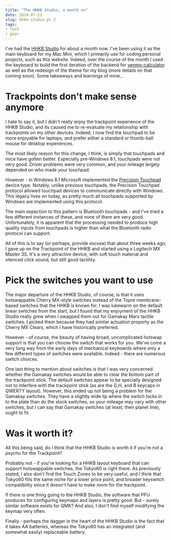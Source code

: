 ```yaml
---
title: "The HHKB Studio, a month on"
date: 2024-07-21
slug: hhkb-studio-pt-2
tags:
- tech
- gear
---
```

I've had the [HHKB Studio](../hhkb_studio/) for about a month now. I've been using it as the main keyboard for my Mac Mini, which I primarily use for coding personal projects, such as this website. Indeed, over the course of the month I used the keyboard to build the first iteration of the backend for [venmo-calculator](https://github.com/leozqin/venmo-calculator/tree/main) as well as the redesign of the theme for my blog (more details on that coming soon). Some takeaways and learnings of mine...

# Trackpoints don't make sense anymore
I hate to say it, but I didn't really enjoy the trackpoint experience of the HHKB Studio, and its caused me to re-evaluate my relationship with trackpoints on my other devices. Indeed, I now find the touchpad to be more enjoyable for laptops, and prefer either a standard or thumb-ball mouse for desktop experiences. 

The most likely reason for this change, I think, is simply that touchpads and mice have gotten better. Especially pre-Windows 8.1, touchpads were not very good. Driver problems were very common, and your mileage largely depended on who made your touchpad.

However - in Windows 8.1 Microsoft implemented the [Precision Touchpad](https://learn.microsoft.com/en-us/windows-hardware/design/component-guidelines/touchpad-implementation-guide) device type. Notably, unlike previous touchpads, the Precision Touchpad protocol allowed touchpad devices to communicate directly with Windows. This legacy lives on today, as pretty much all touchpads supported by Windows are implemented using this protocol.

The main expection to this pattern is Bluetooth touchpads - and I've tried a few different instances of these, and none of them are very good. Unfortunately, it is apparent that the processing needed to produce high quality inputs from touchpads is higher than what the Bluetooth radio protocol can support.

All of this is to say (or perhaps, provide excuse) that about three weeks ago, I gave up on the Trackpoint of the HHKB and started using a Logitech MX Master 3S. It's a very attractive device, with soft touch material and silenced click sound, but still good tactility.

# Pick the switches you want to use
The major departure of the HHKB Studio, of course, is that it uses hotswappable Cherry MX-style switches instead of the Topre membrane-based switches that the HHKB is known for. I was lukewarm on the default linear switches from the start, but I found that my enjoyment of the HHKB Studio really grew when I swapped them out for Gamakay Mars tactile switches. I picked them because they had similar actuation property as the Cherry MX Clears, which I have historically preferred.

However - of course, the beauty of having broad, uncomplicated hotswap support is that you can choose the switch that works for you. We've come a very long way from the early days of mechanical keyboards where only a few different types of switches were available. Indeed - there are numerous switch choices.

One last thing to mention about switches is that I was very concerned whether the Gamakay switches would be able to clear the bottom part of the trackpoint stick. The default switches appear to be specially designed not to interfere with the trackpoint stick (as are the G,H, and B keycaps in QWERTY layout). However, this ended up not being a problem for the Gamakay switches. They have a slightly wide lip where the switch locks in to the plate than do the stock switches, so your mileage may vary with other switches, but I can say that Gamakay switches (at least, their planet line), ought to fit.

# Was it worth it?
All this being said, do I think that the HHKB Studio is worth it if you're not a psycho for the Trackpoint?

Probably not - if you're looking for a HHKB layout keyboard that can support hotswappable switches, the Tokyo60 is right there. As previously stated, I also don't find the Touch Zones to be very useful, and I think that Tokyo60 fills the same niche for a lower price point, and broader keyswitch compatibility since it doesn't have to make room for the trackpoint.

If there is one thing going to the HHKB Studio, the software that PFU produces for configuring keymaps and layers is pretty good. But - surely similar software exists for QMK? And also, I don't find myself modifying the keymap very often.

Finally - perhaps the dagger in the heart of the HHKB Studio is the fact that it takes AA batteries, whereas the Tokyo60 has an integrated (and somewhat easily) replaceable battery.